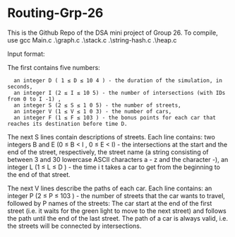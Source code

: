 # Routing-Grp-26
This is the Github Repo of the DSA mini project of Group 26. 
To compile, use gcc Main.c .\graph.c .\stack.c .\string-hash.c .\heap.c

Input format:

The first contains five numbers:

      an integer D ( 1 ≤ D ≤ 10 4 ) - the duration of the simulation, in seconds,
      an integer I (2 ≤ I ≤ 10 5) - the number of intersections (with IDs from 0 to I -1) ,
      an integer S (2 ≤ S ≤ 1 0 5) - the number of streets,
      an integer V (1 ≤ V ≤ 1 0 3) - the number of cars,
      an integer F (1 ≤ F ≤ 103 ) - the bonus points for each car that reaches its destination before time D.
     
The next S lines contain descriptions of streets. Each line contains:
      two integers B and E (0 ≤ B < I , 0 ≤ E < I) - the intersections at the start and the end of the street, respectively,
      the street name (a string consisting of between 3 and 30 lowercase ASCII characters a - z and the character -),
      an integer L (1 ≤ L ≤ D ) - the time i t takes a car to get from the beginning to the end of that street.
      
The next V lines describe the paths of each car. Each line contains:
      an integer P (2 ≤ P ≤ 103 ) - the number of streets that the car wants to travel,
      followed by P names of the streets: The car start at the end of the first street (i.e. it waits for the green light to move to the next street) and follows the path until the end of the last street. The path of a car is always valid, i.e. the streets will be connected by intersections.
